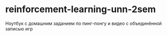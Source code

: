 # reinforcement-learning-unn-2sem

Ноутбук с домашним заданием по пинг-понгу и видео с объединённой записью игр